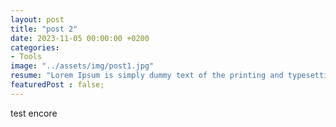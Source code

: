 ```yaml
---
layout: post
title: "post 2"
date: 2023-11-05 00:00:00 +0200
categories: 
- Tools
image: "../assets/img/post1.jpg"
resume: "Lorem Ipsum is simply dummy text of the printing and typesetting industry. Lorem Ipsum has been the industry's standard dummy text ever since the 1500s"
featuredPost : false;
---
```


test encore